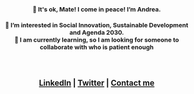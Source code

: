 <h3 align="center">👋  It's ok, Mate! I come in peace! I’m Andrea.<h3>
<h3 align="center"> 👀 I’m interested in Social Innovation, Sustainable Development and Agenda 2030. <br>
🌱 I am currently learning, so I am looking for someone to collaborate with who is patient enough <h2> <br>
 <p align="center">
  <a href="https://www.linkedin.com/notifications/">LinkedIn</a> |
  <a href="https://twitter.com/andreaselva9">Twitter</a> |
  <a href="mailto:andrea.selva@outlook.it"> Contact me</a>
  <br><br>
  </p>
<!---<h4 align="center"> 📫 How to reach me: andrea.selva@outlook.it) <h4>--->

<!---
selvaandrea/selvaandrea is a ✨ special ✨ repository because its `README.md` (this file) appears on your GitHub profile.
You can click the Preview link to take a look at your changes.
--->
